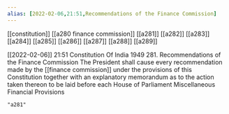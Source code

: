 ```yaml
---
alias: [2022-02-06,21:51,Recommendations of the Finance Commission]
---
```

[[constitution]] [[a280 finance commission]] [[a281]] [[a282]] [[a283]] [[a284]] [[a285]] [[a286]] [[a287]] [[a288]] [[a289]]

[[2022-02-06]] 21:51
Constitution Of India 1949
281. Recommendations of the Finance Commission The President shall cause every recommendation made by the [[finance commission]] under the provisions of this Constitution together with an explanatory memorandum as to the action taken thereon to be laid before each House of Parliament Miscellaneous Financial Provisions
```query
"a281"
```